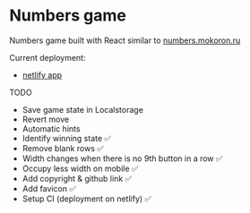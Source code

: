 # Numbers game

Numbers game built with React similar to [numbers.mokoron.ru](https://numbers.mokoron.ru/)

Current deployment:

- [netlify app](https://numbers91.netlify.app/)

TODO

- Save game state in Localstorage
- Revert move
- Automatic hints
- Identify winning state ✅
- Remove blank rows ✅
- Width changes when there is no 9th button in a row ✅
- Occupy less width on mobile ✅
- Add copyright & github link ✅
- Add favicon ✅
- Setup CI (deployment on netlify) ✅

